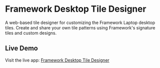 # Framework Desktop Tile Designer

A web-based tile designer for customizing the Framework Laptop desktop tiles. Create and share your own tile patterns using Framework's signature tiles and custom designs.

## Live Demo

Visit the live app: [Framework Desktop Tile Designer](https://jackbarclay.github.io/framework-tiles/)
